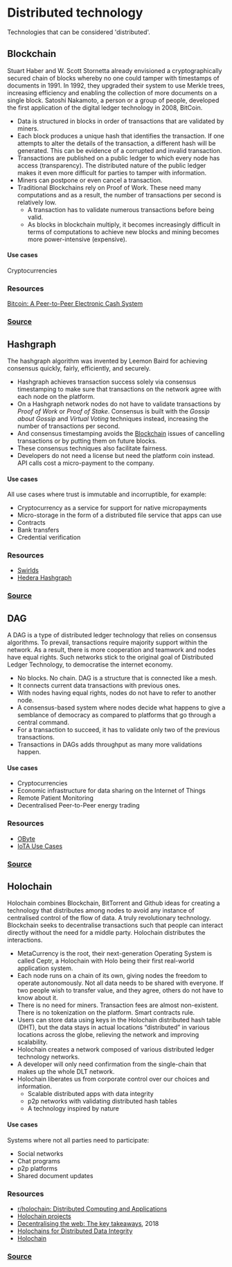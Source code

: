 # Distributed technology

Technologies that can be considered 'distributed'.

## Blockchain 

Stuart Haber and W. Scott Stornetta already envisioned a cryptographically secured chain of blocks whereby no one could tamper with timestamps of documents in 1991. In 1992, they upgraded their system to use Merkle trees, increasing efficiency and enabling the collection of more documents on a single block. Satoshi Nakamoto, a person or a group of people, developed the first application of the digital ledger technology in 2008, BitCoin.

* Data is structured in blocks in order of transactions that are validated by miners.
* Each block produces a unique hash that identifies the transaction. If one attempts to alter the details of the transaction, a different hash will be generated. This can be evidence of a corrupted and invalid transaction.
* Transactions are published on a public ledger to which every node has access (transparency). The distributed nature of the public ledger makes it even more difficult for parties to tamper with information.
* Miners can postpone or even cancel a transaction.
* Traditional Blockchains rely on Proof of Work. These need many computations and as a result, the number of transactions per second is relatively low.
    * A transaction has to validate numerous transactions before being valid.
    * As blocks in blockchain multiply, it becomes increasingly difficult in terms of computations to achieve new blocks and mining becomes more power-intensive (expensive).

#### Use cases
Cryptocurrencies

### Resources 
[Bitcoin: A Peer-to-Peer Electronic Cash System](https://bitcoin.org/bitcoin.pdf)

### [Source](https://niverel.tymyrddin.space/en/play/stones/dweb/blockchain)

## Hashgraph

The hashgraph algorithm was invented by Leemon Baird for achieving consensus quickly, fairly, efficiently, and securely.

-   Hashgraph achieves transaction success solely via consensus timestamping to make sure that transactions on the network agree with each node on the platform.    
-   On a Hashgraph network nodes do not have to validate transactions by _Proof of Work_ or _Proof of Stake_. Consensus is built with the _Gossip about Gossip_ and _Virtual Voting_ techniques instead, increasing the number of transactions per second.    
-   And consensus timestamping avoids the [Blockchain](https://niverel.tymyrddin.space/en/play/stones/dweb/blockchain "en:play:stones:dweb:blockchain") issues of cancelling transactions or by putting them on future blocks.    
-   These consensus techniques also facilitate fairness.    
-   Developers do not need a license but need the platform coin instead. API calls cost a micro-payment to the company.
    

#### Use cases


All use cases where trust is immutable and incorruptible, for example:

-   Cryptocurrency as a service for support for native micropayments    
-   Micro-storage in the form of a distributed file service that apps can use
-   Contracts    
-   Bank transfers    
-   Credential verification
    

### Resources
-   [Swirlds](https://www.swirlds.com/ "https://www.swirlds.com/")    
-   [Hedera Hashgraph](https://www.hedera.com/ "https://www.hedera.com/")

### [Source](https://niverel.tymyrddin.space/en/play/stones/dweb/hashgraph)


## DAG

A DAG is a type of distributed ledger technology that relies on consensus algorithms. To prevail, transactions require majority support within the network. As a result, there is more cooperation and teamwork and nodes have equal rights. Such networks stick to the original goal of Distributed Ledger Technology, to democratise the internet economy.

-   No blocks. No chain. DAG is a structure that is connected like a mesh.
-   It connects current data transactions with previous ones.    
-   With nodes having equal rights, nodes do not have to refer to another node.    
-   A consensus-based system where nodes decide what happens to give a semblance of democracy as compared to platforms that go through a central command.    
-   For a transaction to succeed, it has to validate only two of the previous transactions.    
-   Transactions in DAGs adds throughput as many more validations happen.
    

#### Use cases
-   Cryptocurrencies    
-   Economic infrastructure for data sharing on the Internet of Things    
-   Remote Patient Monitoring    
-   Decentralised Peer-to-Peer energy trading
    

### Resources
-   [OByte](https://obyte.org/ "https://obyte.org/")    
-   [IoTA Use Cases](https://files.iota.org/comms/IOTA_Use_Cases.pdf "https://files.iota.org/comms/IOTA_Use_Cases.pdf")

### [Source](https://niverel.tymyrddin.space/en/play/stones/dweb/dag)




## Holochain


Holochain combines Blockchain, BitTorrent and Github ideas for creating a technology that distributes among nodes to avoid any instance of centralised control of the flow of data. A truly revolutionary technology. Blockchain seeks to decentralise transactions such that people can interact directly without the need for a middle party. Holochain distributes the interactions.

-   MetaCurrency is the root, their next-generation Operating System is called Ceptr, a Holochain with Holo being their first real-world application system.    
-   Each node runs on a chain of its own, giving nodes the freedom to operate autonomously. Not all data needs to be shared with everyone. If two people wish to transfer value, and they agree, others do not have to know about it.    
-   There is no need for miners. Transaction fees are almost non-existent. There is no tokenization on the platform. Smart contracts rule.   
-   Users can store data using keys in the Holochain distributed hash table (DHT), but the data stays in actual locations “distributed” in various locations across the globe, relieving the network and improving scalability.    
-   Holochain creates a network composed of various distributed ledger technology networks.    
-   A developer will only need confirmation from the single-chain that makes up the whole DLT network.    
-   Holochain liberates us from corporate control over our choices and information.    
    -   Scalable distributed apps with data integrity        
    -   p2p networks with validating distributed hash tables        
    -   A technology inspired by nature
        

#### Use cases


Systems where not all parties need to participate:

-   Social networks    
-   Chat programs    
-   p2p platforms    
-   Shared document updates
    

### Resources


-   [r/holochain: Distributed Computing and Applications](https://www.reddit.com/r/holochain/ "https://www.reddit.com/r/holochain/")    
-   [Holochain projects](http://holochainprojects.com/ "http://holochainprojects.com/")    
-   [Decentralising the web: The key takeaways](https://www.computing.co.uk/ctg/news/3036546/decentralising-the-web-the-key-takeaways "https://www.computing.co.uk/ctg/news/3036546/decentralising-the-web-the-key-takeaways"), 2018    
-   [Holochains for Distributed Data Integrity](http://ceptr.org/projects/holochain "http://ceptr.org/projects/holochain")   
-   [Holochain](https://holochain.org/ "https://holochain.org/")

### [Source](https://niverel.tymyrddin.space/en/play/stones/dweb/holochain)